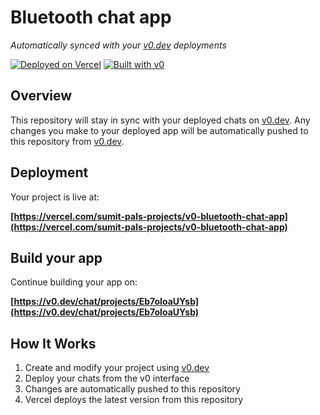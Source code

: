 # Bluetooth chat app

*Automatically synced with your [v0.dev](https://v0.dev) deployments*

[![Deployed on Vercel](https://img.shields.io/badge/Deployed%20on-Vercel-black?style=for-the-badge&logo=vercel)](https://vercel.com/sumit-pals-projects/v0-bluetooth-chat-app)
[![Built with v0](https://img.shields.io/badge/Built%20with-v0.dev-black?style=for-the-badge)](https://v0.dev/chat/projects/Eb7oIoaUYsb)

## Overview

This repository will stay in sync with your deployed chats on [v0.dev](https://v0.dev).
Any changes you make to your deployed app will be automatically pushed to this repository from [v0.dev](https://v0.dev).

## Deployment

Your project is live at:

**[https://vercel.com/sumit-pals-projects/v0-bluetooth-chat-app](https://vercel.com/sumit-pals-projects/v0-bluetooth-chat-app)**

## Build your app

Continue building your app on:

**[https://v0.dev/chat/projects/Eb7oIoaUYsb](https://v0.dev/chat/projects/Eb7oIoaUYsb)**

## How It Works

1. Create and modify your project using [v0.dev](https://v0.dev)
2. Deploy your chats from the v0 interface
3. Changes are automatically pushed to this repository
4. Vercel deploys the latest version from this repository
